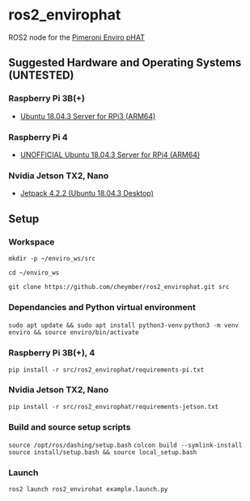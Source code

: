 # ros2_envirophat
ROS2 node for the [Pimeroni Enviro pHAT](https://shop.pimoroni.com/products/enviro-phat)

## Suggested Hardware and Operating Systems (UNTESTED)

### Raspberry Pi 3B(+)
- [Ubuntu 18.04.3 Server for RPi3 (ARM64)](https://wiki.ubuntu.com/ARM/RaspberryPi)

### Raspberry Pi 4
- [UNOFFICIAL Ubuntu 18.04.3 Server for RPi4 (ARM64)](https://github.com/TheRemote/Ubuntu-Server-raspi4-unofficial)

### Nvidia Jetson TX2, Nano
- [Jetpack 4.2.2 (Ubuntu 18.04.3 Desktop)](https://developer.nvidia.com/embedded/jetpack#install)

## Setup

### Workspace
`mkdir -p ~/enviro_ws/src`

`cd ~/enviro_ws`

`git clone https://github.com/cheymber/ros2_envirophat.git src`

### Dependancies and Python virtual environment
`sudo apt update && sudo apt install python3-venv`
`python3 -m venv enviro && source enviro/bin/activate`

### Raspberry Pi 3B(+), 4
`pip install -r src/ros2_envirophat/requirements-pi.txt`

### Nvidia Jetson TX2, Nano
`pip install -r src/ros2_envirophat/requirements-jetson.txt`

### Build and source setup scripts
`source /opt/ros/dashing/setup.bash`
`colcon build --symlink-install`
`source install/setup.bash && source local_setup.bash`

### Launch
`ros2 launch ros2_envirohat example.launch.py`
